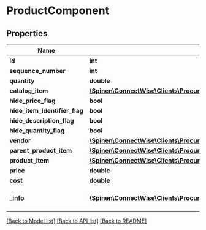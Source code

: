 # ProductComponent

## Properties
Name | Type | Description | Notes
------------ | ------------- | ------------- | -------------
**id** | **int** |  | [optional] 
**sequence_number** | **int** |  | [optional] 
**quantity** | **double** |  | 
**catalog_item** | [**\Spinen\ConnectWise\Clients\Procurement\Spinen\ConnectWise\Clients\Procurement\Model\CatalogItemReference**](CatalogItemReference.md) |  | 
**hide_price_flag** | **bool** |  | [optional] 
**hide_item_identifier_flag** | **bool** |  | [optional] 
**hide_description_flag** | **bool** |  | [optional] 
**hide_quantity_flag** | **bool** |  | [optional] 
**vendor** | [**\Spinen\ConnectWise\Clients\Procurement\Spinen\ConnectWise\Clients\Procurement\Model\CompanyReference**](CompanyReference.md) |  | [optional] 
**parent_product_item** | [**\Spinen\ConnectWise\Clients\Procurement\Spinen\ConnectWise\Clients\Procurement\Model\ProductItemReference**](ProductItemReference.md) |  | [optional] 
**product_item** | [**\Spinen\ConnectWise\Clients\Procurement\Spinen\ConnectWise\Clients\Procurement\Model\ProductItemReference**](ProductItemReference.md) |  | [optional] 
**price** | **double** |  | [optional] 
**cost** | **double** |  | [optional] 
**_info** | [**\Spinen\ConnectWise\Clients\Procurement\Spinen\ConnectWise\Clients\Procurement\Model\Metadata**](Metadata.md) | Metadata of the entity | [optional] 

[[Back to Model list]](../README.md#documentation-for-models) [[Back to API list]](../README.md#documentation-for-api-endpoints) [[Back to README]](../README.md)



